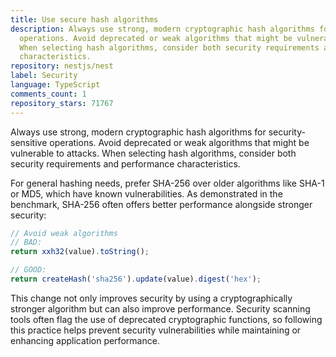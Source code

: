 ```yaml
---
title: Use secure hash algorithms
description: Always use strong, modern cryptographic hash algorithms for security-sensitive
  operations. Avoid deprecated or weak algorithms that might be vulnerable to attacks.
  When selecting hash algorithms, consider both security requirements and performance
  characteristics.
repository: nestjs/nest
label: Security
language: TypeScript
comments_count: 1
repository_stars: 71767
---
```


Always use strong, modern cryptographic hash algorithms for security-sensitive operations. Avoid deprecated or weak algorithms that might be vulnerable to attacks. When selecting hash algorithms, consider both security requirements and performance characteristics.

For general hashing needs, prefer SHA-256 over older algorithms like SHA-1 or MD5, which have known vulnerabilities. As demonstrated in the benchmark, SHA-256 often offers better performance alongside stronger security:

```typescript
// Avoid weak algorithms
// BAD:
return xxh32(value).toString();

// GOOD:
return createHash('sha256').update(value).digest('hex');
```

This change not only improves security by using a cryptographically stronger algorithm but can also improve performance. Security scanning tools often flag the use of deprecated cryptographic functions, so following this practice helps prevent security vulnerabilities while maintaining or enhancing application performance.